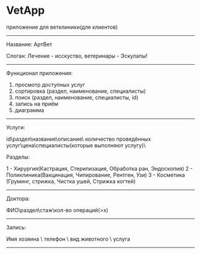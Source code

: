 
# VetApp
приложение для ветклиники(для клиентов)

------------------------------------------------------------------------------------------------

Название: АртВет

Слоган: Лечение -  исскуство, ветеринары - Эскулапы!

------------------------------------------------------------------------------------------------

Функционал приложения:
1) просмотр доступных услуг    
2) сортировка (раздел, наименование, специалисты)
3) поиск (раздел, наименование, специалисты, id)
4) запись на приём
5) диаграмма

------------------------------------------------------------------------------------------------

Услуги:

id\раздел\название\описание\ количество проведённых услуг\цена\специалисты(которые выполняют услугу)\

Разделы:

 1 - Хирургия(Кастрация, Стерилизация, Обработка ран, Эндоскопия)
 2 - Поликлиника(Вакцинация, Чипирование, Рентген, Узи)
 3 - Косметика (Груминг, стрижка, Чистка ушей, Стрижка когтей)
 
------------------------------------------------------------------------------------------------

Доктора:

ФИО\раздел\стаж\кол-во операций(>x)

------------------------------------------------------------------------------------------------


Запись:

Имя хозяина \ телефон \ вид животного \ услуга


------------------------------------------------------------------------------------------------
